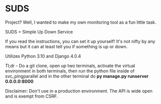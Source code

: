 # SUDS

Project? Well, I wanted to make my own monitoring tool as a fun little task.

SUDS = Simple Up Down Service

If you read the instructions, you can set it up yourself! It's not nifty by any means but it can at least tell you if something is up or down.

Utilizes Python 3.10 and Django 4.0.4

Tl;dr - Do a git clone, open up two terminals, activate the virtual environment in both terminals, then run the python file inside of svc_pingparallel and in the other terminal do **py manage.py runserver 0.0.0.0:8000**

Disclaimer: Don't use in a production environment. The API is wide open and is exempt from CSRF. 
